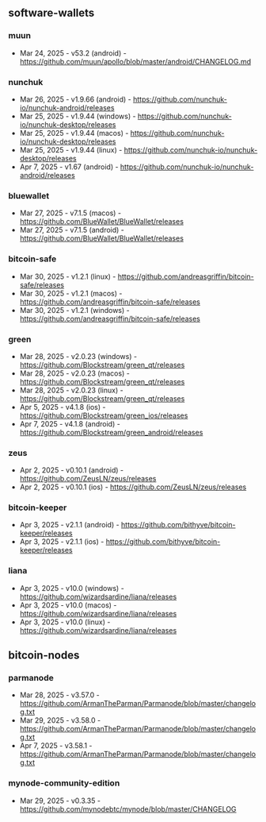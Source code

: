 ## software-wallets
### muun
- Mar 24, 2025 - v53.2 (android) - https://github.com/muun/apollo/blob/master/android/CHANGELOG.md
### nunchuk
- Mar 26, 2025 - v1.9.66 (android) - https://github.com/nunchuk-io/nunchuk-android/releases
- Mar 25, 2025 - v1.9.44 (windows) - https://github.com/nunchuk-io/nunchuk-desktop/releases
- Mar 25, 2025 - v1.9.44 (macos) - https://github.com/nunchuk-io/nunchuk-desktop/releases
- Mar 25, 2025 - v1.9.44 (linux) - https://github.com/nunchuk-io/nunchuk-desktop/releases
- Apr 7, 2025 - v1.67 (android) - https://github.com/nunchuk-io/nunchuk-android/releases

### bluewallet
- Mar 27, 2025 - v7.1.5 (macos) - https://github.com/BlueWallet/BlueWallet/releases
- Mar 27, 2025 - v7.1.5 (android) - https://github.com/BlueWallet/BlueWallet/releases
### bitcoin-safe
- Mar 30, 2025 - v1.2.1 (linux) - https://github.com/andreasgriffin/bitcoin-safe/releases
- Mar 30, 2025 - v1.2.1 (macos) - https://github.com/andreasgriffin/bitcoin-safe/releases
- Mar 30, 2025 - v1.2.1 (windows) - https://github.com/andreasgriffin/bitcoin-safe/releases
### green
- Mar 28, 2025 - v2.0.23 (windows) - https://github.com/Blockstream/green_qt/releases
- Mar 28, 2025 - v2.0.23 (macos) - https://github.com/Blockstream/green_qt/releases
- Mar 28, 2025 - v2.0.23 (linux) - https://github.com/Blockstream/green_qt/releases
- Apr 5, 2025 - v4.1.8 (ios) - https://github.com/Blockstream/green_ios/releases
- Apr 7, 2025 - v4.1.8 (android) - https://github.com/Blockstream/green_android/releases

### zeus
- Apr 2, 2025 - v0.10.1 (android) - https://github.com/ZeusLN/zeus/releases
- Apr 2, 2025 - v0.10.1 (ios) - https://github.com/ZeusLN/zeus/releases
### bitcoin-keeper
- Apr 3, 2025 - v2.1.1 (android) - https://github.com/bithyve/bitcoin-keeper/releases
- Apr 3, 2025 - v2.1.1 (ios) - https://github.com/bithyve/bitcoin-keeper/releases
### liana
- Apr 3, 2025 - v10.0 (windows) - https://github.com/wizardsardine/liana/releases
- Apr 3, 2025 - v10.0 (macos) - https://github.com/wizardsardine/liana/releases
- Apr 3, 2025 - v10.0 (linux) - https://github.com/wizardsardine/liana/releases

## bitcoin-nodes
### parmanode
- Mar 28, 2025 - v3.57.0 - https://github.com/ArmanTheParman/Parmanode/blob/master/changelog.txt
- Mar 29, 2025 - v3.58.0 - https://github.com/ArmanTheParman/Parmanode/blob/master/changelog.txt
- Apr 7, 2025 - v3.58.1 - https://github.com/ArmanTheParman/Parmanode/blob/master/changelog.txt

### mynode-community-edition
- Mar 29, 2025 - v0.3.35 - https://github.com/mynodebtc/mynode/blob/master/CHANGELOG
